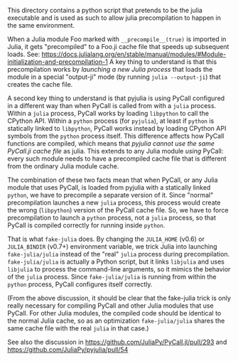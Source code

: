 This directory contains a python script that pretends to be the julia executable
and is used as such to allow julia precompilation to happen in the same environment.

When a Julia module Foo marked with `__precompile__(true)` is imported in Julia, it gets "precompiled" to
a Foo.ji cache file that speeds up subsequent loads.  See:
    https://docs.julialang.org/en/stable/manual/modules/#Module-initialization-and-precompilation-1
A key thing to understand is that this precompilation works by *launching a new Julia process*
that loads the module in a special "output-ji" mode (by running `julia --output-ji`) that creates
the cache file.

A second key thing to understand is that pyjulia is using PyCall configured in a different way than
when PyCall is called from with a `julia` process.  Within a `julia` process, PyCall works by loading
`libpython` to call the CPython API.   Within a `python` process (for `pyjulia`), at least if
`python` is statically linked to `libpython`, PyCall works instead by loading CPython API symbols from
the `python` process itself.   This difference affects how PyCall functions are compiled, which means
that *pyjulia cannot use the same PyCall.ji cache file* as julia.   This extends to any Julia module
*using* PyCall: every such module needs to have a precompiled cache file that is different from the ordinary
Julia module cache.

The combination of these two facts mean that when PyCall, or any Julia module that uses PyCall,
is loaded from pyjulia with a statically linked `python`, we have to precompile a separate version of it.
Since "normal" precompilation launches a new `julia` process, this process would create the wrong
(`libpython`) version of the PyCall cache file.    So, we have to force precompilation to launch
a `python` process, not a `julia` process, so that PyCall is compiled correctly for running inside `python`.

That is what `fake-julia` does.   By changing the `JULIA_HOME` (v0.6) or `JULIA_BINDIR` (v0.7+) environment variable, we trick Julia
into launching `fake-julia/julia` instead of the "real" `julia` process during precompilation.  `fake-julia/julia`
is actually a Python script, but it links `libjulia` and uses `libjulia` to process the command-line arguments,
so it mimics the behavior of the `julia` process.  Since `fake-julia/julia` is running from within the `python`
process, PyCall configures itself correctly.

(From the above discussion, it should be clear that the fake-julia trick is only really necessary for
compiling PyCall and other Julia modules that use PyCall.   For other Julia modules, the compiled code
should be identical to the normal Julia cache, so as an optimization `fake-julia/julia` shares the same cache
file with the real `julia` in that case.)

See also the discussion in https://github.com/JuliaPy/PyCall.jl/pull/293 and https://github.com/JuliaPy/pyjulia/pull/54
